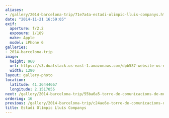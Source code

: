 ```yaml
---
aliases:
- /gallery/2014-barcelona-trip/71e7a4a-estadi-olimpic-lluis-companys.html
date: "2014-11-21 16:59:05"
exif:
  aperture: f/2.2
  exposure: 1/189
  make: Apple
  model: iPhone 6
galleries:
- 2014-barcelona-trip
image:
  height: 960
  url: https://s3.dualstack.us-east-1.amazonaws.com/dpb587-website-us-east-1/asset/gallery/2014-barcelona-trip/71e7a4a-estadi-olimpic-lluis-companys~1280.jpg
  width: 1280
layout: gallery-photo
location:
  latitude: 41.36444667
  longitude: 2.1517055
next: /gallery/2014-barcelona-trip/55ba6a5-torre-de-comunicacions-de-montjuic
ordering: 16
previous: /gallery/2014-barcelona-trip/c24ae6e-torre-de-comunicacions-de-montjuic
title: Estadi Olímpic Lluís Companys
---
```

